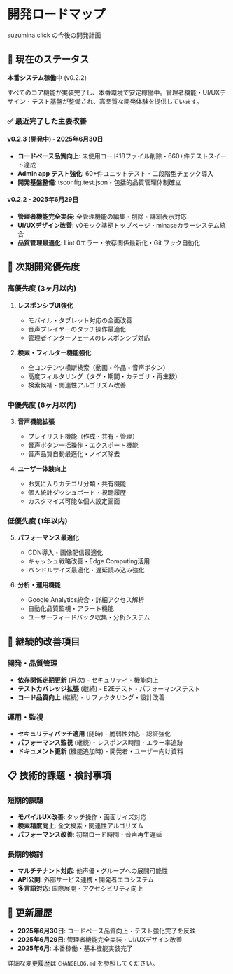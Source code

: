 # 開発ロードマップ

suzumina.click の今後の開発計画

## 🚀 現在のステータス

**本番システム稼働中** (v0.2.2)

すべてのコア機能が実装完了し、本番環境で安定稼働中。管理者機能・UI/UXデザイン・テスト基盤が整備され、高品質な開発体験を提供しています。

### ✅ 最近完了した主要改善

#### v0.2.3 (開発中) - 2025年6月30日
- **コードベース品質向上**: 未使用コード18ファイル削除・660+件テストスイート達成
- **Admin app テスト強化**: 60+件ユニットテスト・二段階型チェック導入
- **開発基盤整備**: tsconfig.test.json・包括的品質管理体制確立

#### v0.2.2 - 2025年6月29日  
- **管理者機能完全実装**: 全管理機能の編集・削除・詳細表示対応
- **UI/UXデザイン改善**: v0モック準拠トップページ・minaseカラーシステム統合
- **品質管理最適化**: Lint 0エラー・依存関係最新化・Git フック自動化

## 🎯 次期開発優先度

### 高優先度 (3ヶ月以内)

1. **レスポンシブUI強化**
   - モバイル・タブレット対応の全面改善
   - 音声プレイヤーのタッチ操作最適化
   - 管理者インターフェースのレスポンシブ対応

2. **検索・フィルター機能強化**
   - 全コンテンツ横断検索（動画・作品・音声ボタン）
   - 高度フィルタリング（タグ・期間・カテゴリ・再生数）
   - 検索候補・関連性アルゴリズム改善

### 中優先度 (6ヶ月以内)

3. **音声機能拡張**
   - プレイリスト機能（作成・共有・管理）
   - 音声ボタン一括操作・エクスポート機能
   - 音声品質自動最適化・ノイズ除去

4. **ユーザー体験向上**
   - お気に入りカテゴリ分類・共有機能
   - 個人統計ダッシュボード・視聴履歴
   - カスタマイズ可能な個人設定画面

### 低優先度 (1年以内)

5. **パフォーマンス最適化**
   - CDN導入・画像配信最適化
   - キャッシュ戦略改善・Edge Computing活用
   - バンドルサイズ最適化・遅延読み込み強化

6. **分析・運用機能**
   - Google Analytics統合・詳細アクセス解析
   - 自動化品質監視・アラート機能
   - ユーザーフィードバック収集・分析システム

## 🔧 継続的改善項目

### 開発・品質管理
- **依存関係定期更新** (月次) - セキュリティ・機能向上
- **テストカバレッジ拡張** (継続) - E2Eテスト・パフォーマンステスト
- **コード品質向上** (継続) - リファクタリング・設計改善

### 運用・監視
- **セキュリティパッチ適用** (随時) - 脆弱性対応・認証強化  
- **パフォーマンス監視** (継続) - レスポンス時間・エラー率追跡
- **ドキュメント更新** (機能追加時) - 開発者・ユーザー向け資料

## 📋 技術的課題・検討事項

### 短期的課題
- **モバイルUX改善**: タッチ操作・画面サイズ対応
- **検索精度向上**: 全文検索・関連性アルゴリズム
- **パフォーマンス改善**: 初期ロード時間・音声再生遅延

### 長期的検討
- **マルチテナント対応**: 他声優・グループへの展開可能性
- **API公開**: 外部サービス連携・開発者エコシステム
- **多言語対応**: 国際展開・アクセシビリティ向上

## 📅 更新履歴

- **2025年6月30日**: コードベース品質向上・テスト強化完了を反映
- **2025年6月29日**: 管理者機能完全実装・UI/UXデザイン改善
- **2025年6月**: 本番稼働・基本機能実装完了

詳細な変更履歴は `CHANGELOG.md` を参照してください。